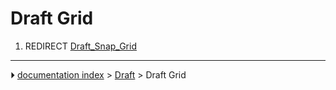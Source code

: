 # Draft Grid
1.  REDIRECT [Draft_Snap_Grid](Draft_Snap_Grid.md)



---
⏵ [documentation index](../README.md) > [Draft](Draft_Workbench.md) > Draft Grid
